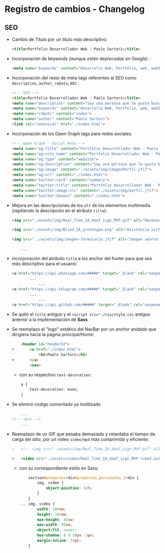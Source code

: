 # Registro de cambios - Changelog

## SEO

- Cambio de Titulo por un título más descriptivo:
    ```html
    <title>Portfolio Desarrollador Web - Paolo Sartori</title>
    ```

- Incorporación de keywords *(aunque estén deprecadas en Google)* :
    ```html
    <meta name="keywords" content="Desarrollo Web, Portfolio, web, web3, Software, HTML, CSS, Inteligencia Artificial, Deep Learning, Machine Learning">
    ```

- Incorporación del resto de meta tags referentes al SEO como `description`, `author`, `robots`, etc :
    ```html
    <!-- SEO -->
    <title>Portfolio Desarrollador Web - Paolo Sartori</title>
    <meta name="description" content="Soy una persona que le gusta buscar soluciones a problemas utilizando herramientas tecnológicas, y facilitar la vida de las personas de este modo. Apasionado de las Finanzas, Stocks, Crypto y DeFi. Estoy buscando nuevos desafíos hacia el camino de la Programación y el Software.">
    <meta name="keywords" content="Desarrollo Web, Portfolio, web, web3, Software, HTML, CSS, Inteligencia Artificial, Deep Learning, Machine Learning">
    <meta name="robots" content="index">
    <meta name="author" content="Paolo Sartori">
    <link rel="canonical" href="./index.html">
    ```

- Incorporación de los Open Graph tags para redes sociales:
    ```html
    <!-- Open Graph - Social Netw -->
    <meta name="og:title" content="Portfolio Desarrollador Web - Paolo Sartori">
    <meta name="og:site_name" content="Portfolio Desarrollador Web - Paolo Sartori">
    <meta name="og:type" content="website">
    <meta name="og:description" content="Soy una persona que le gusta buscar soluciones a problemas utilizando herramientas tecnológicas, y facilitar la vida de las personas de este modo. Apasionado de las Finanzas, Stocks, Crypto y DeFi. Estoy buscando nuevos desafíos hacia el camino de la Programación y el Software.">
    <meta name="og:image" content="./assets/img/imagenPerfil.jfif">
    <meta name="og:url" content="./index.html">
    <meta name="twitter:card" content="summary">
    <meta name="twitter:title" content="Portfolio Desarrollador Web - Paolo Sartori">
    <meta name="twitter:image:src" content="./assets/img/perfil.jfif">
    <meta name="twitter:domain" content="./index.html">
    ```

- Mejora en las descripciones de los `alt` de los elementos multimedia (repitiendo la descripción en el atributo `title`):
    ```html
    <img src="./assets/img/Real_Time_IA_deaf_sign_MVP.gif" alt="Reconocimiento de Lenguaje de señas" title="Reconocimiento de Lenguaje de señas">
    ```
    ```html
    <img src="./assets/img/Blind_IA_prototype.png" alt="Asistencia virtual discapacitado Visual" title="Asistencia virtual discapacitado Visual">
    ```
    ```html
    <img src="../assets/img/imagen-formulario.jfif" alt="imagen adorno formulario" title="Complete su formulario">
    ```
    ```html
        ...
    ```

- incorporación del atributo `title` a los anchor del footer para que sea más descriptivo para el usuario:
    ```html
    <a href="https://api.whatsapp.com/#####" target="_blank" rel="noopener noreferrer" title="Contante mediante Whatsapp">
            ...
                ...
    <a href="https://api.telegram.com/#####" target="_blank" rel="noopener noreferrer" title="Contacte mediante Telegram">
            ...
                ...
    <a href="https://api.github.com/#####" target="_blank" rel="noopener noreferrer" title="Acceda a nuestro Repositorio">
    ```

- Se quitó el `title` antiguo y el `<script src="./css/style.css` antiguo anterior a la implementación de **Sass**

- Se reemplazo el "logo" estático del NavBar por un anchor anidado que dirigiera hacia la página principal/Home:
    ```HTML
        <header id="headerId">
    +		<a href="./index.html">
                <h2>Paolo Sartori</h2>
    +		</a>
            <nav>
    ```
    - con su respectivo `text-decoration`:
    ```html
        a {
            text-decoration: none;
        }
    ```

- Se eliminó código comentado ya inutilizado
    ```html
        ...
    <!-- <br> -->
        ...
    ```

- Reemplazo de un GIF que pesaba demasiado y retardaba el tiempo de carga del sitio, por un video `video/mp4` más comprimido y eficiente:
    ```html
    -	<!-- <img src="./assets/img/Real_Time_IA_deaf_sign_MVP.gif" alt="Reconocimiento de Lenguaje de señas" title="Reconocimiento de Lenguaje de señas"> -->
    ```
    ```html
    +	<video src="./assets/video/Real_Time_IA_deaf_sign_MVP (veed.io).mp4" muted autoplay loop></video>
    ```
	- con su correspondiente estilo en Sass:
        ```css
            section#proyectos>div#proyectos_personales_1>div {
                img, video {
                    object-position: 42%;
                }
            }
        ...	img, video {
                width: 10rem;
                height: 10rem;
                max-height: 45vw;
                max-width: 45vw;
                object-fit: cover;
                box-shadow: 0 0 20px -5px;
                margin-inline: 15px;
            }
        ```